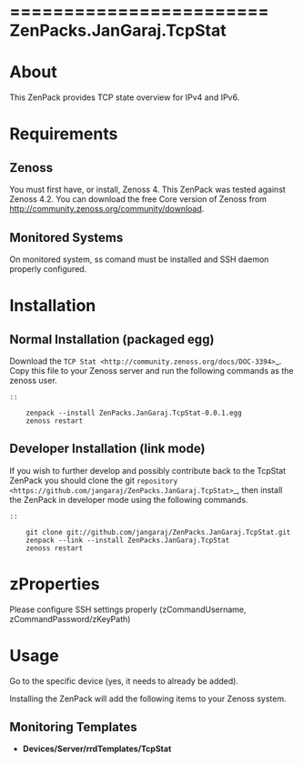 ========================
ZenPacks.JanGaraj.TcpStat
========================

About
=====

This ZenPack provides TCP state overview for IPv4 and IPv6.

Requirements
============

Zenoss
------

You must first have, or install, Zenoss 4. This ZenPack was tested
against Zenoss 4.2. You can download the free Core
version of Zenoss from http://community.zenoss.org/community/download.


Monitored Systems
-----------------

On monitored system, ss comand must be installed and SSH daemon 
properly configured.


Installation
============

Normal Installation (packaged egg)
----------------------------------

Download the `TCP Stat <http://community.zenoss.org/docs/DOC-3394>`_.
Copy this file to your Zenoss server and run the following commands as the zenoss
user.

    ::

        zenpack --install ZenPacks.JanGaraj.TcpStat-0.0.1.egg
        zenoss restart

Developer Installation (link mode)
----------------------------------

If you wish to further develop and possibly contribute back to the TcpStat
ZenPack you should clone the git `repository <https://github.com/jangaraj/ZenPacks.JanGaraj.TcpStat>`_,
then install the ZenPack in developer mode using the following commands.

    ::

        git clone git://github.com/jangaraj/ZenPacks.JanGaraj.TcpStat.git
        zenpack --link --install ZenPacks.JanGaraj.TcpStat
        zenoss restart

zProperties
===========

Please configure SSH settings properly (zCommandUsername, zCommandPassword/zKeyPath)

Usage
=====

Go to the specific device (yes, it needs to already be added).


Installing the ZenPack will add the following items to your Zenoss system.


Monitoring Templates
--------------------

- **Devices/Server/rrdTemplates/TcpStat**

